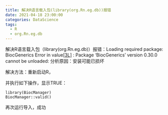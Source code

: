 ```yaml
---
title: 解决R语言载入包(library(org.Rn.eg.db))报错
date: 2021-04-18 23:00:00
categories: DataScience
tags:
  - R
  - org.Rn.eg.db
---
```


解决R语言载入包（library(org.Rn.eg.db)）报错：Loading required package: BiocGenerics
Error in value[[3L\]](https://github.com/Bioconductor/GenomicRanges/issues/cond) :
Package ‘BiocGenerics’ version 0.30.0 cannot be unloaded:
分析原因：安装可能已损坏

解决方法：重新启动R，

并执行如下操作，显示TRUE：

```
library(BiocManager)
BiocManager::valid()
```

再次运行导入，成功